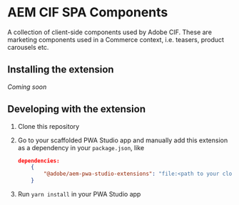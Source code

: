 # AEM CIF SPA Components

A collection of client-side components used by Adobe CIF. These are marketing components used in a Commerce context, i.e. teasers, product carousels etc.

## Installing the extension

_Coming soon_

## Developing with the extension

1. Clone this repository
2. Go to your scaffolded PWA Studio app and manually add this extension as a dependency in your `package.json`, like

    ```json
    dependencies:
        {
            "@adobe/aem-pwa-studio-extensions": "file:<path to your cloned repo>"
        }
    ```

3. Run `yarn install` in your PWA Studio app
